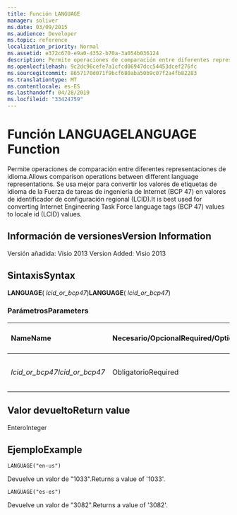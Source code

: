 ```yaml
---
title: Función LANGUAGE
manager: soliver
ms.date: 03/09/2015
ms.audience: Developer
ms.topic: reference
localization_priority: Normal
ms.assetid: e372c670-e9a0-4352-b70a-3a054b036124
description: Permite operaciones de comparación entre diferentes representaciones de idioma. Se usa mejor para convertir los valores de etiquetas de idioma de la Fuerza de tareas de ingeniería de Internet (BCP 47) en valores de identificador de configuración regional (LCID).
ms.openlocfilehash: 9c2dc96cefe7a1cfcd06947dcc54453dcef276fc
ms.sourcegitcommit: 8657170d071f9bcf680aba50b9c07f2a4fb82283
ms.translationtype: MT
ms.contentlocale: es-ES
ms.lasthandoff: 04/28/2019
ms.locfileid: "33424759"
---
```

# <a name="language-function"></a><span data-ttu-id="623e5-104">Función LANGUAGE</span><span class="sxs-lookup"><span data-stu-id="623e5-104">LANGUAGE Function</span></span>

<span data-ttu-id="623e5-105">Permite operaciones de comparación entre diferentes representaciones de idioma.</span><span class="sxs-lookup"><span data-stu-id="623e5-105">Allows comparison operations between different language representations.</span></span> <span data-ttu-id="623e5-106">Se usa mejor para convertir los valores de etiquetas de idioma de la Fuerza de tareas de ingeniería de Internet (BCP 47) en valores de identificador de configuración regional (LCID).</span><span class="sxs-lookup"><span data-stu-id="623e5-106">It is best used for converting Internet Engineering Task Force language tags (BCP 47) values to locale id (LCID) values.</span></span>
  
## <a name="version-information"></a><span data-ttu-id="623e5-107">Información de versiones</span><span class="sxs-lookup"><span data-stu-id="623e5-107">Version Information</span></span>

<span data-ttu-id="623e5-108">Versión añadida: Visio 2013
</span><span class="sxs-lookup"><span data-stu-id="623e5-108">Version Added: Visio 2013</span></span> 
  
## <a name="syntax"></a><span data-ttu-id="623e5-109">Sintaxis</span><span class="sxs-lookup"><span data-stu-id="623e5-109">Syntax</span></span>

 <span data-ttu-id="623e5-110">**LANGUAGE**( _lcid_or_bcp47_)</span><span class="sxs-lookup"><span data-stu-id="623e5-110">**LANGUAGE**( _lcid_or_bcp47_)</span></span>
  
### <a name="parameters"></a><span data-ttu-id="623e5-111">Parámetros</span><span class="sxs-lookup"><span data-stu-id="623e5-111">Parameters</span></span>

|<span data-ttu-id="623e5-112">**Name**</span><span class="sxs-lookup"><span data-stu-id="623e5-112">**Name**</span></span>|<span data-ttu-id="623e5-113">**Necesario/Opcional**</span><span class="sxs-lookup"><span data-stu-id="623e5-113">**Required/Optional**</span></span>|<span data-ttu-id="623e5-114">**Tipo de datos**</span><span class="sxs-lookup"><span data-stu-id="623e5-114">**Data Type**</span></span>|<span data-ttu-id="623e5-115">**Descripción**</span><span class="sxs-lookup"><span data-stu-id="623e5-115">**Description**</span></span>|
|:-----|:-----|:-----|:-----|
| <span data-ttu-id="623e5-116">_lcid_or_bcp47_</span><span class="sxs-lookup"><span data-stu-id="623e5-116">_lcid_or_bcp47_</span></span> <br/> |<span data-ttu-id="623e5-117">Obligatorio</span><span class="sxs-lookup"><span data-stu-id="623e5-117">Required</span></span>  <br/> |<span data-ttu-id="623e5-118">**String**</span><span class="sxs-lookup"><span data-stu-id="623e5-118">**String**</span></span> <br/> |<span data-ttu-id="623e5-119">El valor LCID o BCP 47 para el idioma.</span><span class="sxs-lookup"><span data-stu-id="623e5-119">The LCID or BCP 47 value for the language.</span></span>  <br/> |
   
## <a name="return-value"></a><span data-ttu-id="623e5-120">Valor devuelto</span><span class="sxs-lookup"><span data-stu-id="623e5-120">Return value</span></span>

<span data-ttu-id="623e5-121">Entero</span><span class="sxs-lookup"><span data-stu-id="623e5-121">Integer</span></span>
  
## <a name="example"></a><span data-ttu-id="623e5-122">Ejemplo</span><span class="sxs-lookup"><span data-stu-id="623e5-122">Example</span></span>

 `LANGUAGE("en-us")`
  
<span data-ttu-id="623e5-123">Devuelve un valor de "1033".</span><span class="sxs-lookup"><span data-stu-id="623e5-123">Returns a value of '1033'.</span></span>
  
 `LANGUAGE("es-es")`
  
<span data-ttu-id="623e5-124">Devuelve un valor de "3082".</span><span class="sxs-lookup"><span data-stu-id="623e5-124">Returns a value of '3082'.</span></span>
  

